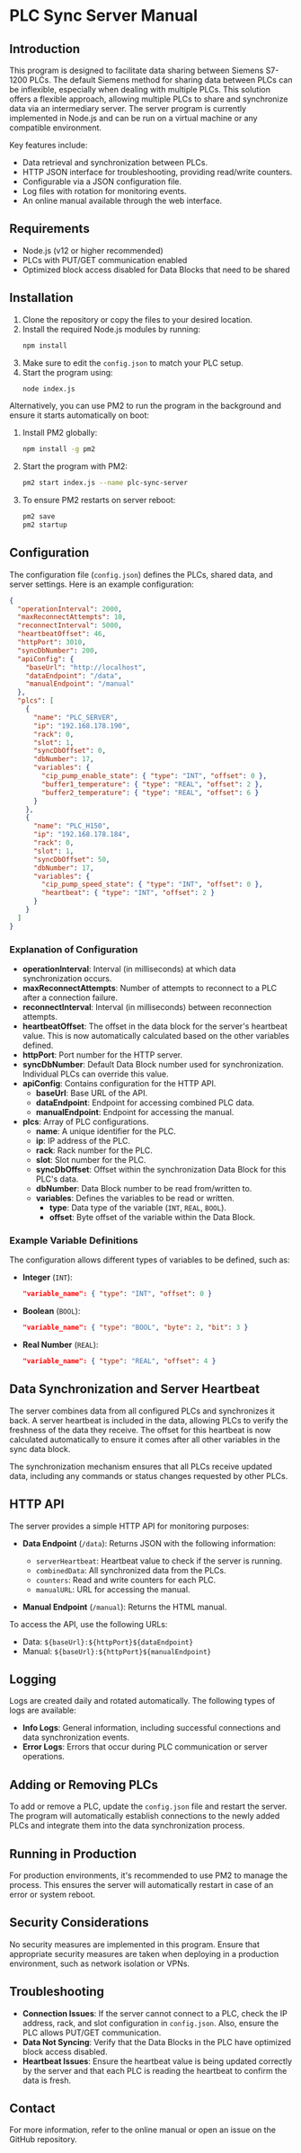 # PLC Sync Server Manual

## Introduction

This program is designed to facilitate data sharing between Siemens S7-1200 PLCs. The default Siemens method for sharing data between PLCs can be inflexible, especially when dealing with multiple PLCs. This solution offers a flexible approach, allowing multiple PLCs to share and synchronize data via an intermediary server. The server program is currently implemented in Node.js and can be run on a virtual machine or any compatible environment.

Key features include:
- Data retrieval and synchronization between PLCs.
- HTTP JSON interface for troubleshooting, providing read/write counters.
- Configurable via a JSON configuration file.
- Log files with rotation for monitoring events.
- An online manual available through the web interface.

## Requirements

- Node.js (v12 or higher recommended)
- PLCs with PUT/GET communication enabled
- Optimized block access disabled for Data Blocks that need to be shared

## Installation

1. Clone the repository or copy the files to your desired location.
2. Install the required Node.js modules by running:
   ```sh
   npm install
   ```
3. Make sure to edit the `config.json` to match your PLC setup.
4. Start the program using:
   ```sh
   node index.js
   ```

Alternatively, you can use PM2 to run the program in the background and ensure it starts automatically on boot:

1. Install PM2 globally:
   ```sh
   npm install -g pm2
   ```
2. Start the program with PM2:
   ```sh
   pm2 start index.js --name plc-sync-server
   ```
3. To ensure PM2 restarts on server reboot:
   ```sh
   pm2 save
   pm2 startup
   ```

## Configuration

The configuration file (`config.json`) defines the PLCs, shared data, and server settings. Here is an example configuration:

```json
{
  "operationInterval": 2000,
  "maxReconnectAttempts": 10,
  "reconnectInterval": 5000,
  "heartbeatOffset": 46,
  "httpPort": 3010,
  "syncDbNumber": 200,
  "apiConfig": {
    "baseUrl": "http://localhost",
    "dataEndpoint": "/data",
    "manualEndpoint": "/manual"
  },
  "plcs": [
    {
      "name": "PLC_SERVER",
      "ip": "192.168.178.190",
      "rack": 0,
      "slot": 1,
      "syncDbOffset": 0,
      "dbNumber": 17,
      "variables": {
        "cip_pump_enable_state": { "type": "INT", "offset": 0 },
        "buffer1_temperature": { "type": "REAL", "offset": 2 },
        "buffer2_temperature": { "type": "REAL", "offset": 6 }
      }
    },
    {
      "name": "PLC_H150",
      "ip": "192.168.178.184",
      "rack": 0,
      "slot": 1,
      "syncDbOffset": 50,
      "dbNumber": 17,
      "variables": {
        "cip_pump_speed_state": { "type": "INT", "offset": 0 },
        "heartbeat": { "type": "INT", "offset": 2 }
      }
    }
  ]
}
```

### Explanation of Configuration

- **operationInterval**: Interval (in milliseconds) at which data synchronization occurs.
- **maxReconnectAttempts**: Number of attempts to reconnect to a PLC after a connection failure.
- **reconnectInterval**: Interval (in milliseconds) between reconnection attempts.
- **heartbeatOffset**: The offset in the data block for the server's heartbeat value. This is now automatically calculated based on the other variables defined.
- **httpPort**: Port number for the HTTP server.
- **syncDbNumber**: Default Data Block number used for synchronization. Individual PLCs can override this value.
- **apiConfig**: Contains configuration for the HTTP API.
  - **baseUrl**: Base URL of the API.
  - **dataEndpoint**: Endpoint for accessing combined PLC data.
  - **manualEndpoint**: Endpoint for accessing the manual.
- **plcs**: Array of PLC configurations.
  - **name**: A unique identifier for the PLC.
  - **ip**: IP address of the PLC.
  - **rack**: Rack number for the PLC.
  - **slot**: Slot number for the PLC.
  - **syncDbOffset**: Offset within the synchronization Data Block for this PLC's data.
  - **dbNumber**: Data Block number to be read from/written to.
  - **variables**: Defines the variables to be read or written.
    - **type**: Data type of the variable (`INT`, `REAL`, `BOOL`).
    - **offset**: Byte offset of the variable within the Data Block.

### Example Variable Definitions

The configuration allows different types of variables to be defined, such as:

- **Integer** (`INT`):
  ```json
  "variable_name": { "type": "INT", "offset": 0 }
  ```
- **Boolean** (`BOOL`):
  ```json
  "variable_name": { "type": "BOOL", "byte": 2, "bit": 3 }
  ```
- **Real Number** (`REAL`):
  ```json
  "variable_name": { "type": "REAL", "offset": 4 }
  ```

## Data Synchronization and Server Heartbeat

The server combines data from all configured PLCs and synchronizes it back. A server heartbeat is included in the data, allowing PLCs to verify the freshness of the data they receive. The offset for this heartbeat is now calculated automatically to ensure it comes after all other variables in the sync data block.

The synchronization mechanism ensures that all PLCs receive updated data, including any commands or status changes requested by other PLCs.

## HTTP API

The server provides a simple HTTP API for monitoring purposes:

- **Data Endpoint** (`/data`): Returns JSON with the following information:
  - `serverHeartbeat`: Heartbeat value to check if the server is running.
  - `combinedData`: All synchronized data from the PLCs.
  - `counters`: Read and write counters for each PLC.
  - `manualURL`: URL for accessing the manual.

- **Manual Endpoint** (`/manual`): Returns the HTML manual.

To access the API, use the following URLs:
- Data: `${baseUrl}:${httpPort}${dataEndpoint}`
- Manual: `${baseUrl}:${httpPort}${manualEndpoint}`

## Logging

Logs are created daily and rotated automatically. The following types of logs are available:
- **Info Logs**: General information, including successful connections and data synchronization events.
- **Error Logs**: Errors that occur during PLC communication or server operations.

## Adding or Removing PLCs

To add or remove a PLC, update the `config.json` file and restart the server. The program will automatically establish connections to the newly added PLCs and integrate them into the data synchronization process.

## Running in Production

For production environments, it's recommended to use PM2 to manage the process. This ensures the server will automatically restart in case of an error or system reboot.

## Security Considerations

No security measures are implemented in this program. Ensure that appropriate security measures are taken when deploying in a production environment, such as network isolation or VPNs.

## Troubleshooting

- **Connection Issues**: If the server cannot connect to a PLC, check the IP address, rack, and slot configuration in `config.json`. Also, ensure the PLC allows PUT/GET communication.
- **Data Not Syncing**: Verify that the Data Blocks in the PLC have optimized block access disabled.
- **Heartbeat Issues**: Ensure the heartbeat value is being updated correctly by the server and that each PLC is reading the heartbeat to confirm the data is fresh.

## Contact

For more information, refer to the online manual or open an issue on the GitHub repository.
